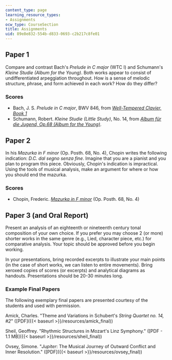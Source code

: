 ```yaml
---
content_type: page
learning_resource_types:
- Assignments
ocw_type: CourseSection
title: Assignments
uid: 89e8e832-554b-d833-0693-c2b217c8fe01
---
```


Paper 1
-------

Compare and contrast Bach's _Prelude in C major_ (WTC I) and Schumann's _Kleine Studie (Album for the Young)_. Both works appear to consist of undifferentiated arpeggiation throughout. How is a sense of melodic structure, phrase, and form achieved in each work? How do they differ?

### Scores

*   Bach, J. S. _Prelude in C major_, BWV 846, from [_Well-Tempered Clavier, Book 1_](http://imslp.org/wiki/Well-Tempered_Clavier%2C_Book_1_Nos._1-12%2C_BWV_846-857_%28Bach%2C_Johann_Sebastian%29)
*   Schumann, Robert. _Kleine Studie (Little Study)_, No. 14, from [_Album für die Jugend, Op.68 (Album for the Young)_](http://imslp.org/wiki/Album_f%C3%BCr_die_Jugend%2C_Op.68_%28Schumann%2C_Robert%29).

Paper 2
-------

In his _Mazurka in F minor_ (Op. Posth. 68, No. 4), Chopin writes the following indication: _D.C. dal segno senza fine_. Imagine that you are a pianist and you plan to program this piece. Obviously, Chopin's indication is impractical. Using the tools of musical analysis, make an argument for where or how you should end the mazurka.

### Scores

*   Chopin, Frederic. [_Mazurka in F minor_](http://imslp.org/wiki/Mazurkas_Op.68_%28Chopin%2C_Frederic%29) (Op. Posth. 68, No. 4)

Paper 3 (and Oral Report)
-------------------------

Present an analysis of an eighteenth or nineteenth century tonal composition of your own choice. If you prefer you may choose 2 (or more) shorter works in the same genre (e.g., Lied, character piece, etc.) for comparative analysis. Your topic should be approved before you begin working.

In your presentations, bring recorded excerpts to illustrate your main points (in the case of short works, we can listen to entire movements). Bring xeroxed copies of scores (or excerpts) and analytical diagrams as handouts. Presentations should be 20-30 minutes long.

### Example Final Papers

The following exemplary final papers are presented courtesy of the students and used with permission.

Amick, Charles. "Theme and Variations in Schubert's _String Quartet no. 14, #2_" ([PDF]({{< baseurl >}}/resources/amick_final))

Sheil, Geoffrey. "Rhythmic Structures in Mozart's Linz Symphony." ([PDF - 1.1 MB]({{< baseurl >}}/resources/sheil_final))

Ovsey, Simone. "_Jupiter_: The Musical Journey of Outward Conflict and Inner Resolution." ([PDF]({{< baseurl >}}/resources/ovsey_final))